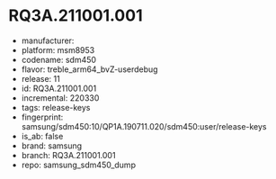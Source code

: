 # RQ3A.211001.001
- manufacturer: 
- platform: msm8953
- codename: sdm450
- flavor: treble_arm64_bvZ-userdebug
- release: 11
- id: RQ3A.211001.001
- incremental: 220330
- tags: release-keys
- fingerprint: samsung/sdm450:10/QP1A.190711.020/sdm450:user/release-keys
- is_ab: false
- brand: samsung
- branch: RQ3A.211001.001
- repo: samsung_sdm450_dump
